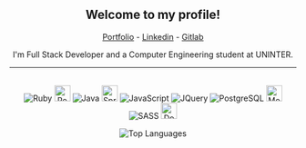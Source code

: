 <div align="center">
  
  ## Welcome to my profile!
  
  <a href="https://alexcesar.dev" target="_blank">Portfolio</a> -
  <a href="https://www.linkedin.com/in/thealexcesar" target="_blank">Linkedin</a> -
  <a href="https://gitlab.com/thealexcesar" target="_blank">Gitlab</a>
  
  I'm Full Stack Developer and a Computer Engineering student at UNINTER.
  ___
<div style="display: inline_block"><br>
  <img align center alt="Ruby" src="https://img.shields.io/badge/Ruby-9b111e?style=for-the-badge&logo=ruby&logoColor=white">
  <img align center alt="RoR" height="28" src="https://img.shields.io/badge/Ruby_on_Rails-cc0000?style=flat-square&logo=ruby-on-rails&logoColor=white">
  <img align center alt="Java" src="https://img.shields.io/badge/Java-f89820?style=for-the-badge&logo=java&logoColor=f89820fff">
  <img align center alt="Spring Boot" height="28" src="https://img.shields.io/badge/spring-boot?style=flat-square&logo=spring-boot">
  <img align center alt="JavaScript" src="https://img.shields.io/badge/JavaScript-F7DF1E?style=for-the-badge&logo=javascript&logoColor=black">
  <img align center alt="JQuery" src="https://img.shields.io/badge/JQuery-0769ad?style=for-the-badge&logo=jquery&logoColor=#0769ad">
  <img align center alt="PostgreSQL" src="https://img.shields.io/badge/PostgreSQL-336791?style=for-the-badge&logo=postgresql&logoColor=fff">
  <img align center alt="MongoDB" height=28 src="https://img.shields.io/badge/mongo-db">
  <img align center alt="SASS" src="https://img.shields.io/badge/Sass-CC6699?style=for-the-badge&logo=sass&logoColor=white">
  <img align center alt="Docker" height="28" src="https://img.shields.io/badge/Docker-F1502F?style=flat-square&logo=docker&color=384d54">
  
   ![Top Languages](https://github-readme-stats.vercel.app/api/top-langs/?username=thealexcesar&layout=compact&langs_count=14&theme=tokyonight)
 
<div>
